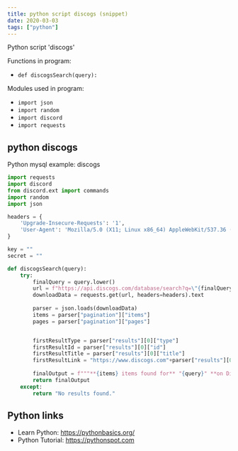 ```yaml
---
title: python script discogs (snippet)
date: 2020-03-03
tags: ["python"]
---
```

Python script 'discogs'

Functions in program: 
* `def discogsSearch(query):`

Modules used in program: 
* `import json`
* `import random`
* `import discord`
* `import requests`

## python discogs

Python mysql example: discogs

```python
import requests
import discord
from discord.ext import commands
import random
import json

headers = {
    'Upgrade-Insecure-Requests': '1',
    'User-Agent': 'Mozilla/5.0 (X11; Linux x86_64) AppleWebKit/537.36 (KHTML, like Gecko) Chrome/56.0.2924.87 Safari/537.36',    
}

key = ""
secret = ""

def discogsSearch(query):
    try:
        finalQuery = query.lower()
        url = f"https://api.discogs.com/database/search?q=\"{finalQuery}\"&key={key}&secret={secret}"
        downloadData = requests.get(url, headers=headers).text
	
        parser = json.loads(downloadData)
        items = parser["pagination"]["items"]
        pages = parser["pagination"]["pages"]


        firstResultType = parser["results"][0]["type"]
        firstResultId = parser["results"][0]["id"]
        firstResultTitle = parser["results"][0]["title"]
        firstResultLink = "https://www.discogs.com"+parser["results"][0]["uri"]
        
        finalOutput = f"""**{items} items found for** "{query}" **on Discogs.**\n**Title:** {firstResultTitle}\n**Type:** {firstResultType}\n{firstResultLink}"""
        return finalOutput
    except:
    	return "No results found."


```

## Python links

- Learn Python: https://pythonbasics.org/
- Python Tutorial: https://pythonspot.com
